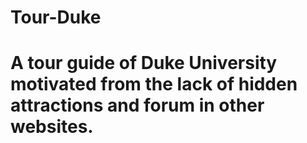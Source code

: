 # Tour-Duke
# A tour guide of Duke University motivated from the lack of hidden attractions and forum in other websites. 
